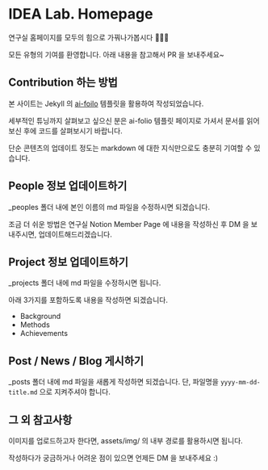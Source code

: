# IDEA Lab. Homepage

연구실 홈페이지를 모두의 힘으로 가꿔나가봅시다 🌼🌻🌷

모든 유형의 기여를 환영합니다. 아래 내용을 참고해서 PR 을 보내주세요~

## Contribution 하는 방법

본 사이트는 Jekyll 의 [ai-foilo](https://github.com/alshedivat/al-folio) 템플릿을 활용하여 작성되었습니다.

세부적인 튜닝까지 살펴보고 싶으신 분은 ai-folio 템플릿 페이지로 가셔서 문서를 읽어보신 후에 코드를 살펴보시기 바랍니다.

단순 콘텐츠의 업데이트 정도는 markdown 에 대한 지식만으로도 충분히 기여할 수 있습니다.


## People 정보 업데이트하기 

_peoples 폴더 내에 본인 이름의 md 파일을 수정하시면 되겠습니다.

조금 더 쉬운 방법은 연구실 Notion Member Page 에 내용을 작성하신 후 DM 을 보내주시면, 업데이트해드리겠습니다. 

## Project 정보 업데이트하기

_projects 폴더 내에 md 파일을 수정하시면 됩니다. 

아래 3가지를 포함하도록 내용을 작성하면 되겠습니다.

- Background
- Methods
- Achievements

## Post / News / Blog 게시하기

_posts 폴더 내에 md 파일을 새롭게 작성하면 되겠습니다. 단, 파일명을 `yyyy-mm-dd-title.md` 으로 지켜주셔야 합니다.


## 그 외 참고사항

이미지를 업로드하고자 한다면, assets/img/ 의 내부 경로를 활용하시면 됩니다.

작성하다가 궁금하거나 어려운 점이 있으면 언제든 DM 을 보내주세요 :)



